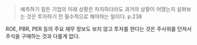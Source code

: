 > 예측하기 힘든 기업의 미래 상황은 차지하더라도 과거의 상황이 어땠는지 살펴보는 것은 투자하기 전 필수적으로 해야하는 일이다. p.238

ROE, PBR, PER 등의 주요 재무 정보도 보지 않고 투자를 한다는 것은 주사위를 던져서 주식을 구매하는 것과 다를게 없다.
